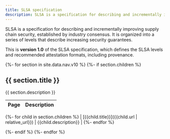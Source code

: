 ```yaml
---
title: SLSA specification
description: SLSA is a specification for describing and incrementally improving supply chain security, established by industry consensus. It is organized into a series of levels that describe increasing security guarantees. This is **version 1.0** of the SLSA specification, which defines the SLSA levels.
---
```


SLSA is a specification for describing and incrementally improving supply chain
security, established by industry consensus. It is organized into a series of
levels that describe increasing security guarantees.

This is **version 1.0** of the SLSA specification, which defines the SLSA
levels and recommended attestation formats, including provenance.

{%- for section in site.data.nav.v10 %}
{%- if section.children %}

## {{ section.title }}

{{ section.description }}

<!-- markdownlint-capture -->
<!-- markdownlint-disable MD055 MD056 -->
| Page | Description |
| ---- | ----------- |
{%- for child in section.children %}
| [{{child.title}}]({{child.url | relative_url}}) | {{child.description}} |
{%- endfor %}
<!-- markdownlint-restore -->

{%- endif %}
{%- endfor %}
